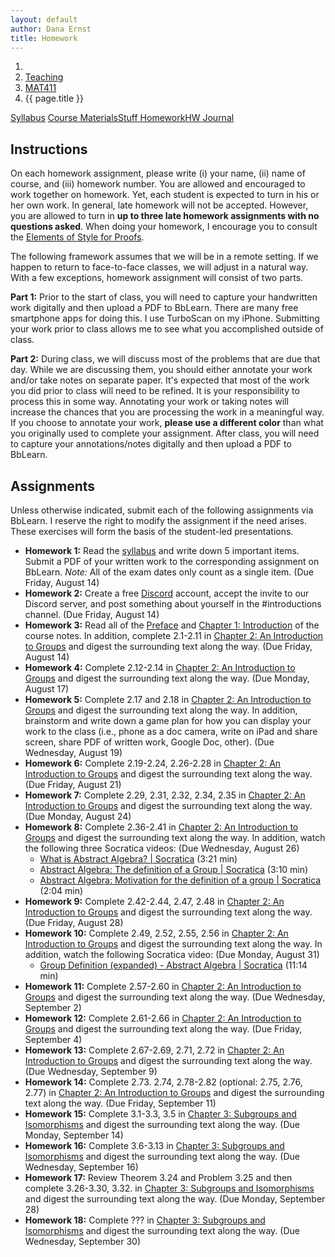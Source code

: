 ```yaml
---
layout: default
author: Dana Ernst
title: Homework
---
```


<ol class="breadcrumb">
  <li><a href="/"><i class="fa fa-home"></i></a></li>
  <li><a href="/teaching/">Teaching</a></li>
  <li><a href="/teaching/mat411f20">MAT411</a></li>
  <li class="active">{{ page.title }}</li>
</ol>

<div class="row">
<div class="col-xs-12">
<div class="btn-group btn-group-justified">
<a class="btn btn-default btn-success" href="{{site.baseurl}}/teaching/mat411f20/syllabus/">Syllabus</a>
<a class="btn btn-default btn-primary" href="{{site.baseurl}}/teaching/mat411f20/materials/">
<span class="hidden-xs">Course Materials</span><span class="visible-xs">Stuff</span>
</a>
<a class="btn btn-default btn-warning" href="{{site.baseurl}}/teaching/mat411f20/homework/">
<span class="hidden-xs">Homework</span><span class="visible-xs">HW</span>
</a>
<a class="btn btn-default btn-info" href="{{site.baseurl}}/teaching/mat411f20/journal/">Journal</a>
</div>
</div>
</div>

## Instructions ##
On each homework assignment, please write (i) your name, (ii) name of course, and (iii) homework number. You are allowed and encouraged to work together on homework. Yet, each student is expected to turn in his or her own work. In general, late homework will not be accepted. However, you are allowed to turn in **up to three late homework assignments with no questions asked**. When doing your homework, I encourage you to consult the [Elements of Style for Proofs]({{site.baseurl}}/teaching/ElementsOfStyle.pdf).

The following framework assumes that we will be in a remote setting. If we happen to return to face-to-face classes, we will adjust in a natural way. With a few exceptions, homework assignment will consist of two parts.

**Part 1:** Prior to the start of class, you will need to capture your handwritten work digitally and then upload a PDF to BbLearn. There are many free smartphone apps for doing this. I use TurboScan on my iPhone. Submitting your work prior to class allows me to see what you accomplished outside of class.

**Part 2:** During class, we will discuss most of the problems that are due that day. While we are discussing them, you should either annotate your work and/or take notes on separate paper. It's expected that most of the work you did prior to class will need to be refined. It is your responsibility to process this in some way. Annotating your work or taking notes will increase the chances that you are processing the work in a meaningful way. If you choose to annotate your work, **please use a different color** than what you originally used to complete your assignment.  After class, you will need to capture your annotations/notes digitally and then upload a PDF to BbLearn.

## Assignments ##
Unless otherwise indicated, submit each of the following assignments via BbLearn. I reserve the right to modify the assignment if the need arises.  These exercises will form the basis of the student-led presentations.
<!-- The following assignments are due at the beginning of the indicated class meeting. However, most assignments will be collected at the end of the class meeting.  I reserve the right to modify the assignment if the need arises.  These exercises will form the basis of the student-led presentations.  Daily assignments will be graded on a $\checkmark$-system.  During class, **you are only allowed and encouraged to annotate your homework using the colored marker pens that I provide**. -->

- **Homework 1:** Read the [syllabus]({{site.baseurl}}/teaching/mat411f20/syllabus/) and write down 5 important items. Submit a PDF of your written work to the corresponding assignment on BbLearn. *Note:*  All of the exam dates only count as a single item.  (Due Friday, August 14)
- **Homework 2:** Create a free [Discord](http://discord.com) account, accept the invite to our Discord server, and post something about yourself in the #introductions channel. (Due Friday, August 14)
- **Homework 3:** Read all of the [Preface]({{site.baseurl}}/teaching/mat411f20/Preface.pdf) and [Chapter 1: Introduction]({{site.baseurl}}/teaching/mat411f20/Introduction.pdf) of the course notes.  In addition, complete 2.1-2.11 in [Chapter 2: An Introduction to Groups]({{site.baseurl}}/teaching/mat411f20/IntroGroups.pdf) and digest the surrounding text along the way. (Due Friday, August 14)
- **Homework 4:** Complete 2.12-2.14 in [Chapter 2: An Introduction to Groups]({{site.baseurl}}/teaching/mat411f20/IntroGroups.pdf) and digest the surrounding text along the way. (Due Monday, August 17)
- **Homework 5:** Complete 2.17 and 2.18 in [Chapter 2: An Introduction to Groups]({{site.baseurl}}/teaching/mat411f20/IntroGroups.pdf) and digest the surrounding text along the way. In addition, brainstorm and write down a game plan for how you can display your work to the class (i.e., phone as a doc camera, write on iPad and share screen, share PDF of written work, Google Doc, other). (Due Wednesday, August 19)
- **Homework 6:** Complete 2.19-2.24, 2.26-2.28 in [Chapter 2: An Introduction to Groups]({{site.baseurl}}/teaching/mat411f20/IntroGroups.pdf) and digest the surrounding text along the way. (Due Friday, August 21)
- **Homework 7:** Complete 2.29, 2.31, 2.32, 2.34, 2.35 in [Chapter 2: An Introduction to Groups]({{site.baseurl}}/teaching/mat411f20/IntroGroups.pdf) and digest the surrounding text along the way. (Due Monday, August 24)
- **Homework 8:** Complete 2.36-2.41 in [Chapter 2: An Introduction to Groups]({{site.baseurl}}/teaching/mat411f20/IntroGroups.pdf) and digest the surrounding text along the way. In addition, watch the following three Socratica videos: (Due Wednesday, August 26)
    - [What is Abstract Algebra? &#124; Socratica](https://www.youtube.com/watch?v=IP7nW_hKB7I&list=PLi01XoE8jYoi3SgnnGorR_XOW3IcK-TP6) (3:21 min)
    - [Abstract Algebra: The definition of a Group &#124; Socratica](https://www.youtube.com/watch?v=QudbrUcVPxk&list=PLi01XoE8jYoi3SgnnGorR_XOW3IcK-TP6&index=3) (3:10 min)
    - [Abstract Algebra: Motivation for the definition of a group &#124; Socratica](https://www.youtube.com/watch?v=yHq_yzYZV6U&list=PLi01XoE8jYoi3SgnnGorR_XOW3IcK-TP6&index=4) (2:04 min)
- **Homework 9:** Complete 2.42-2.44, 2.47, 2.48 in [Chapter 2: An Introduction to Groups]({{site.baseurl}}/teaching/mat411f20/IntroGroups.pdf) and digest the surrounding text along the way. (Due Friday, August 28)
- **Homework 10:** Complete 2.49, 2.52, 2.55, 2.56 in [Chapter 2: An Introduction to Groups]({{site.baseurl}}/teaching/mat411f20/IntroGroups.pdf) and digest the surrounding text along the way. In addition, watch the following Socratica video: (Due Monday, August 31)
    - [Group Definition (expanded) - Abstract Algebra &#124; Socratica](https://www.youtube.com/watch?v=g7L_r6zw4-c&list=PLi01XoE8jYoi3SgnnGorR_XOW3IcK-TP6&index=2) (11:14 min)
- **Homework 11:** Complete 2.57-2.60 in [Chapter 2: An Introduction to Groups]({{site.baseurl}}/teaching/mat411f20/IntroGroups.pdf) and digest the surrounding text along the way. (Due Wednesday, September 2)
- **Homework 12:** Complete 2.61-2.66 in [Chapter 2: An Introduction to Groups]({{site.baseurl}}/teaching/mat411f20/IntroGroups.pdf) and digest the surrounding text along the way. (Due Friday, September 4)
- **Homework 13:** Complete 2.67-2.69, 2.71, 2.72 in [Chapter 2: An Introduction to Groups]({{site.baseurl}}/teaching/mat411f20/IntroGroups.pdf) and digest the surrounding text along the way. (Due Wednesday, September 9)
- **Homework 14:** Complete 2.73. 2.74, 2.78-2.82 (optional: 2.75, 2.76, 2.77) in [Chapter 2: An Introduction to Groups]({{site.baseurl}}/teaching/mat411f20/IntroGroups.pdf) and digest the surrounding text along the way. (Due Friday, September 11)
- **Homework 15:** Complete 3.1-3.3, 3.5 in [Chapter 3: Subgroups and Isomorphisms]({{site.baseurl}}/teaching/mat411f20/SubgroupsIsomorphisms.pdf) and digest the surrounding text along the way. (Due Monday, September 14)
- **Homework 16:** Complete 3.6-3.13 in [Chapter 3: Subgroups and Isomorphisms]({{site.baseurl}}/teaching/mat411f20/SubgroupsIsomorphisms.pdf) and digest the surrounding text along the way. (Due Wednesday, September 16)
- **Homework 17:** Review Theorem 3.24 and Problem 3.25 and then complete 3.26-3.30, 3.32. in [Chapter 3: Subgroups and Isomorphisms]({{site.baseurl}}/teaching/mat411f20/SubgroupsIsomorphisms.pdf) and digest the surrounding text along the way. (Due Monday, September 28)
- **Homework 18:** Complete ??? in [Chapter 3: Subgroups and Isomorphisms]({{site.baseurl}}/teaching/mat411f20/SubgroupsIsomorphisms.pdf) and digest the surrounding text along the way. (Due Wednesday, September 30)

<!-- - **Daily Homework 5:** Skim through [Appendix A: Elements of Style of Proof]({{site.baseurl}}/teaching/mat411f20/ElementsOfStyle.pdf) of the textbook. In addition, complete 2.12-2.14 in [Chapter 2: An Introduction to Groups]({{site.baseurl}}/teaching/mat411f20/IntroGroups.pdf) and digest the surrounding text along the way. (Due Friday, August 30)
- **Daily Homework 6:** Skim through [Appendix B: Fancy Mathematical Terms]({{site.baseurl}}/teaching/mat411f20/FancyMathematicalTerms.pdf) of the textbook. In addition, complete 2.17-2.21 in [Chapter 2: An Introduction to Groups]({{site.baseurl}}/teaching/mat411f20/IntroGroups.pdf) and digest the surrounding text along the way. (Due Wednesday, September 4)
- **Daily Homework 7:** Skim through [Appendix C: Definitions in Mathematics]({{site.baseurl}}/teaching/mat411f20/Definitions.pdf) of the textbook. Also, complete 2.22-2.24, 2.26-2.29, 2.31, 2.32 in [Chapter 2: An Introduction to Groups]({{site.baseurl}}/teaching/mat411f20/IntroGroups.pdf) and digest the surrounding text along the way. (Due Friday, September 6)
- **Daily Homework 8:** Complete 2.34-2.39 in [Chapter 2: An Introduction to Groups]({{site.baseurl}}/teaching/mat411f20/IntroGroups.pdf) and digest the surrounding text along the way. (Due Monday, September 9)
- **Daily Homework 9:** Complete 2.40-2.45 in [Chapter 2: An Introduction to Groups]({{site.baseurl}}/teaching/mat411f20/IntroGroups.pdf) and digest the surrounding text along the way. (Due Wednesday, September 11)
- **Daily Homework 10:** Complete 2.48, 2.49 in [Chapter 2: An Introduction to Groups]({{site.baseurl}}/teaching/mat411f20/IntroGroups.pdf) and digest the surrounding text along the way. (Due Friday, September 13)
- **Daily Homework 11:** Complete 2.51, 2.54-2.56 in [Chapter 2: An Introduction to Groups]({{site.baseurl}}/teaching/mat411f20/IntroGroups.pdf) and digest the surrounding text along the way. (Due Monday, September 16)
- **Daily Homework 12:** Complete 2.57-2.59 in [Chapter 2: An Introduction to Groups]({{site.baseurl}}/teaching/mat411f20/IntroGroups.pdf) and digest the surrounding text along the way. (Due Wednesday, September 18)
- **Daily Homework 13:** Complete 2.60-2.68 in [Chapter 2: An Introduction to Groups]({{site.baseurl}}/teaching/mat411f20/IntroGroups.pdf) and digest the surrounding text along the way. (Due Friday, September 20)
- **Daily Homework 14:** Complete 2.70-2.72 in [Chapter 2: An Introduction to Groups]({{site.baseurl}}/teaching/mat411f20/IntroGroups.pdf) and digest the surrounding text along the way. (Due Monday, September 23)
- **Daily Homework 15:** Complete 3.15, 3.16, 3.20, 3.22, 3.25 in [Chapter 3: Subgroups and Isomorphisms]({{site.baseurl}}/teaching/mat411f20/SubgroupsIsomorphisms.pdf) and digest the surrounding text along the way. (Due Friday, October 4)
- **Daily Homework 16:** Complete 3.26-3.30 in [Chapter 3: Subgroups and Isomorphisms]({{site.baseurl}}/teaching/mat411f20/SubgroupsIsomorphisms.pdf) and digest the surrounding text along the way. (Due Monday, October 7)
- **Daily Homework 17:** Complete 3.32, 3.33, 3.35-3.40 in [Chapter 3: Subgroups and Isomorphisms]({{site.baseurl}}/teaching/mat411f20/SubgroupsIsomorphisms.pdf) and digest the surrounding text along the way. (Due Wednesday, October 9)
- **Daily Homework 18:** Complete 3.41-3.45, 3.47-3.49 in [Chapter 3: Subgroups and Isomorphisms]({{site.baseurl}}/teaching/mat411f20/SubgroupsIsomorphisms.pdf) and digest the surrounding text along the way. (Due Friday, October 11)
- **Daily Homework 19:** Complete 3.50-3.57 in [Chapter 3: Subgroups and Isomorphisms]({{site.baseurl}}/teaching/mat411f20/SubgroupsIsomorphisms.pdf) and digest the surrounding text along the way. (Due Monday, October 14)
- **Daily Homework 20:** Complete 3.58-3.63 in [Chapter 3: Subgroups and Isomorphisms]({{site.baseurl}}/teaching/mat411f20/SubgroupsIsomorphisms.pdf) and digest the surrounding text along the way. (Due Wednesday, October 16)
- **Daily Homework 21:** Complete 3.64-3.66 and 4.1, 4.3, 4.4, 4.7, 4.12, 4.13 in [Chapter 3: Subgroups and Isomorphisms]({{site.baseurl}}/teaching/mat411f20/SubgroupsIsomorphisms.pdf) and [Chapter 4: Families of Groups]({{site.baseurl}}/teaching/mat411f20/Families.pdf). Be sure to skim the problems in Chapter 4 that I did not assign. (Due Friday, October 18)
- **Daily Homework 22:** Complete 4.20, 4.21, 4.23-4.29 in [Chapter 4: Families of Groups]({{site.baseurl}}/teaching/mat411f20/Families.pdf). Also, be sure to read and digest 4.15-4.19 (some of which appeared on the take-home portion of Exam 1). (Due Monday, October 21)
- **Daily Homework 23:** Complete 4.32, 4.33, 4.36-4.39 in [Chapter 4: Families of Groups]({{site.baseurl}}/teaching/mat411f20/Families.pdf). Also, be sure to read and digest 4.34 and 4.35. (Due Wednesday, October 23)
- **Daily Homework 24:** Complete 4.40-4.47 in [Chapter 4: Families of Groups]({{site.baseurl}}/teaching/mat411f20/Families.pdf). (Due Friday, October 25)
- **Daily Homework 25:** Complete 4.49-4.53 in [Chapter 4: Families of Groups]({{site.baseurl}}/teaching/mat411f20/Families.pdf). (Due Monday, October 28)
- **Daily Homework 26:** Read/skim 4.54, 4.55-4.57, 4.60-4.66 and then complete 4.68, 4.69, 4.71-4.77 in [Chapter 4: Families of Groups]({{site.baseurl}}/teaching/mat411f20/Families.pdf). (Due Wednesday, October 30)
- **Daily Homework 27:** Complete 4.78-4.84 in [Chapter 4: Families of Groups]({{site.baseurl}}/teaching/mat411f20/Families.pdf). (Due Friday, November 1)
- **Daily Homework 28:** Complete 4.85-4.96 in [Chapter 4: Families of Groups]({{site.baseurl}}/teaching/mat411f20/Families.pdf). (Due Monday, November 4)
- **Daily Homework 29:** Read/skim 6.1, 6.3-6.8 and complete 6.2, 6.9-6.14 in [Chapter 6: Products and Quotients of Groups]({{site.baseurl}}/teaching/mat411f20/ProductsQuotients.pdf). (Due Wednesday, November 20)
- **Daily Homework 30:** Read/skim 6.16, 6.17, 6.19, 6.20, 6.24 and complete 6.15, 6.18, 6.21, 6.22, 6.23, 6.25, 6.26 in [Chapter 6: Products and Quotients of Groups]({{site.baseurl}}/teaching/mat411f20/ProductsQuotients.pdf). (Due Friday, November 22)
- **Daily Homework 31:** Read/skim 6.30, 6.31, 6.32, 6.37, 6.38 and complete 6.27, 6.28, 6.29, 6.33, 6.34, 6.35, 6.36, 6.39, 6.40 in [Chapter 6: Products and Quotients of Groups]({{site.baseurl}}/teaching/mat411f20/ProductsQuotients.pdf). (Due Monday, November 25)
- **Daily Homework 32:** Read/skim 7.1, 7.3-7.8, 7.11, 7.12, 7.14 and complete 7.2, 7.9, 7.10, 7.13, 7.14, 7.16, 7.19 in [Chapter 7: Homomorphisms and the Isomorphism Theorems]({{site.baseurl}}/teaching/mat411f20/Homomorphisms.pdf). (Due Wednesday, November 27)
- **Daily Homework 33:** Complete 8.9, 8.11, 8.15-8.17 in [Chapter 8: An Introduction to Rings]({{site.baseurl}}/teaching/mat411f20/Rings.pdf). (Due Wednesday, December 4)
- **Daily Homework 34:** Complete 8.33, 8.36(a)(b), 8.38, 8.39 in [Chapter 8: An Introduction to Rings]({{site.baseurl}}/teaching/mat411f20/Rings.pdf). (Due Friday, December 6) -->

<!-- ## Weekly Homework ##
For most of the assignments below, you will be required to submit 2-3 formally written proofs. You are required to type your submission using LaTeX (see below).
<!-- For most of the assignments below, you will be required to submit 2-3 formally written proofs. You are required to type your submission using LaTeX (see below).  You can either submit a hardcopy of your assignment or email me the PDF of your completed work. If you email me the PDF, please name your file as <code>WeeklyX-LastName.pdf</code>, where <code>X</code> is the number of the assignment and <code>LastName</code> is your last name.  Notice there are no spaces in the filename.

- **Weekly Homework 1:** Coming soon.

- **Weekly Homework 1:** Read <a href="https://www.scientificamerican.com/article/the-secret-to-raising-smart-kids1/">The Secret to Raising Smart Kids</a> by <a href="https://en.wikipedia.org/wiki/Carol_Dweck/">Carol Dweck</a> and <a href="https://www.turnaroundusa.org/7-things-growth-mindset-is-not/">7 Things Growth Mindset is Not</a>. Write a one-page summary/reflection about the article. For this assignment, I suggest you use the template on <a href="https://www.overleaf.com/">Overleaf</a> found <a href="https://www.overleaf.com/latex/templates/weekly-homework-1-for-reflection-on-the-secret-to-raising-smart-kids/wsqscmkyzrsr">here</a> instead of using the "Start your homework in Overleaf" link below. (Due Thursday, September 5 by 8PM)
- **Weekly Homework 2:** Prove **two** of Theorems 2.29, 2.37, 2.39, 2.41, 2.42. You must type up your proofs using LaTeX.  I suggest you use my Overleaf template, which you can access by clicking the "Start your homework in Overleaf" link below. (Due Friday, September 13 by 8PM)
- **Weekly Homework 3:** Prove **two** of Theorems 2.44, 2.45, 2.48(a), 2.48(b). You must type up your proofs using LaTeX.  (Due Thursday, September 19 by 8PM)
- **Weekly Homework 4:** Prove **two** of Theorems 2.75, 2.76, 2.78, 3.19, 3.21. You must type up your proofs using LaTeX.  (Due Thursday, October 10 by 8PM)
- **Weekly Homework 5:** Suppose $\phi:G_1\to G_2$ is a function between two groups that satisfies the homomorphic property (but may or may not be 1-1 or onto).  Prove that the set $\ker(\phi):=\\{g\in G_1\mid\phi(g)=e_2\\}$, (where $e_1$ and $e_2$ are the identities of $G_1$ and $G_2$, respectively) is a subgroup of $G_1$. You must type up your proofs using LaTeX.  (Due Thursday, October 17 by 8PM)
- **Weekly Homework 6:** Prove **two** of Theorems 3.51, 3.52, 3.53, 3.54, 3.60, 3.64. You must type up your proofs using LaTeX.  (Due Thursday, October 24 by 8PM)
- **Weekly Homework 7:** Prove **one** of Theorems 4.24, 4.28, 4.32, 4.42. You must type up your proofs using LaTeX.  (Due Thursday, October 31 by 8PM)

## Using LaTeX for Weekly Homework ##
You are required to use LaTeX to type up your Weekly Homework assignments. The easiest way to get started with LaTeX is to use an online editor.  I recommend using [Overleaf](https://overleaf.com), but there are other options.  The good folks over at Overleaf have preloaded my homework template, so to get started, all you need to do is click the link below and then click on "Open as Template". Be sure to update your name and the course title.

<center>
<a href="https://www.overleaf.com/latex/templates/weekly-homework-x/cbpdxbqknrvq" class="btn btn-primary btn-lg" role="button">Start your homework in Overleaf</a>
</center>

<br> -->
